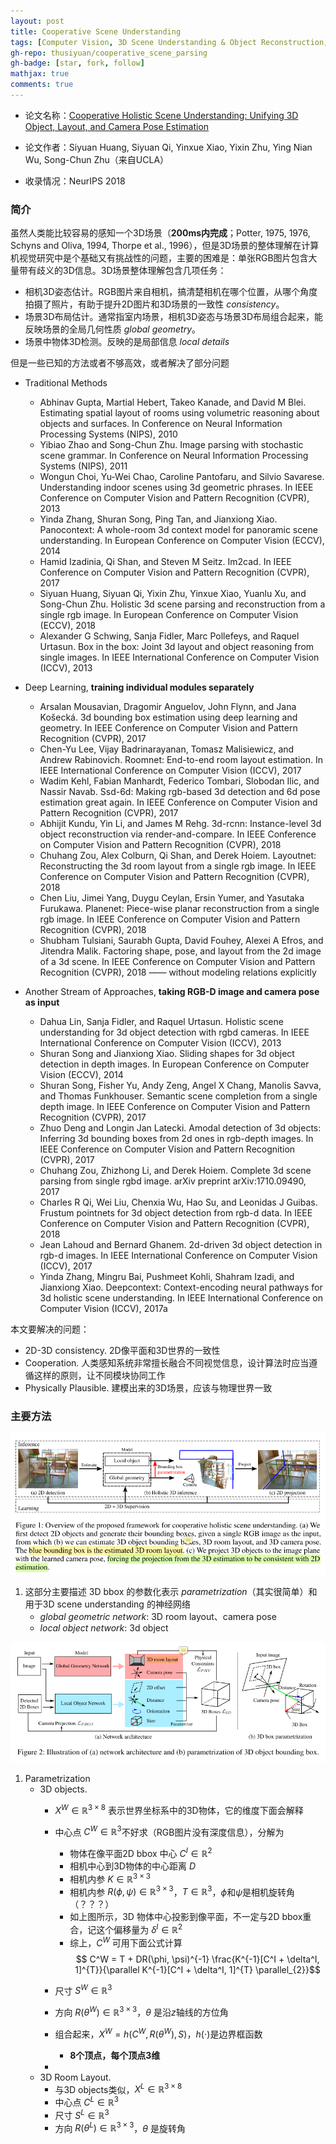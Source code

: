 ```yaml
---
layout: post
title: Cooperative Scene Understanding
tags: [Computer Vision, 3D Scene Understanding & Object Reconstruction, Joint Learning]
gh-repo: thusiyuan/cooperative_scene_parsing
gh-badge: [star, fork, follow]
mathjax: true
comments: true
---
```


* 论文名称：[Cooperative Holistic Scene Understanding: Unifying 3D Object, Layout, and Camera Pose Estimation](https://arxiv.org/abs/1810.13049)

* 论文作者：Siyuan Huang, Siyuan Qi, Yinxue Xiao, Yixin Zhu, Ying Nian Wu, Song-Chun Zhu（来自UCLA）

* 收录情况：NeurIPS 2018

### 简介
虽然人类能比较容易的感知一个3D场景（**200ms内完成**；Potter, 1975, 1976, Schyns and Oliva, 1994, Thorpe et al., 1996），但是3D场景的整体理解在计算机视觉研究中是个基础又有挑战性的问题，主要的困难是：单张RGB图片包含大量带有歧义的3D信息。3D场景整体理解包含几项任务：

* 相机3D姿态估计。RGB图片来自相机，搞清楚相机在哪个位置，从哪个角度拍摄了照片，有助于提升2D图片和3D场景的一致性 $consistency$。
* 场景3D布局估计。通常指室内场景，相机3D姿态与场景3D布局组合起来，能反映场景的全局几何性质 $global ~geometry$。
* 场景中物体3D检测。反映的是局部信息 $local~ details$

但是一些已知的方法或者不够高效，或者解决了部分问题
* Traditional Methods
    * Abhinav Gupta, Martial Hebert, Takeo Kanade, and David M Blei. Estimating spatial layout of rooms using volumetric reasoning about objects and surfaces. In Conference on Neural Information Processing Systems (NIPS), 2010
    * Yibiao Zhao and Song-Chun Zhu. Image parsing with stochastic scene grammar. In Conference on Neural Information Processing Systems (NIPS), 2011
    * Wongun Choi, Yu-Wei Chao, Caroline Pantofaru, and Silvio Savarese. Understanding indoor scenes using 3d geometric phrases. In IEEE Conference on Computer Vision and Pattern Recognition (CVPR), 2013
    * Yinda Zhang, Shuran Song, Ping Tan, and Jianxiong Xiao. Panocontext: A whole-room 3d context model for panoramic scene understanding. In European Conference on Computer Vision (ECCV), 2014
    * Hamid Izadinia, Qi Shan, and Steven M Seitz. Im2cad. In IEEE Conference on Computer Vision and Pattern Recognition (CVPR), 2017
    * Siyuan Huang, Siyuan Qi, Yixin Zhu, Yinxue Xiao, Yuanlu Xu, and Song-Chun Zhu. Holistic 3d scene parsing and reconstruction from a single rgb image. In European Conference on Computer Vision (ECCV), 2018
    * Alexander G Schwing, Sanja Fidler, Marc Pollefeys, and Raquel Urtasun. Box in the box: Joint 3d layout and object reasoning from single images. In IEEE International Conference on Computer Vision (ICCV), 2013

* Deep Learning, **training individual modules separately**
    * Arsalan Mousavian, Dragomir Anguelov, John Flynn, and Jana Košecká. 3d bounding box estimation using deep learning and geometry. In IEEE Conference on Computer Vision and Pattern Recognition (CVPR), 2017
    * Chen-Yu Lee, Vijay Badrinarayanan, Tomasz Malisiewicz, and Andrew Rabinovich. Roomnet: End-to-end room layout estimation. In IEEE International Conference on Computer Vision (ICCV), 2017
    * Wadim Kehl, Fabian Manhardt, Federico Tombari, Slobodan Ilic, and Nassir Navab. Ssd-6d: Making rgb-based 3d detection and 6d pose estimation great again. In IEEE Conference on Computer Vision and Pattern Recognition (CVPR), 2017
    * Abhijit Kundu, Yin Li, and James M Rehg. 3d-rcnn: Instance-level 3d object reconstruction via render-and-compare. In IEEE Conference on Computer Vision and Pattern Recognition (CVPR), 2018
    * Chuhang Zou, Alex Colburn, Qi Shan, and Derek Hoiem. Layoutnet: Reconstructing the 3d room layout from a single rgb image. In IEEE Conference on Computer Vision and Pattern Recognition (CVPR), 2018
    * Chen Liu, Jimei Yang, Duygu Ceylan, Ersin Yumer, and Yasutaka Furukawa. Planenet: Piece-wise planar reconstruction from a single rgb image. In IEEE Conference on Computer Vision and Pattern Recognition (CVPR), 2018
    * Shubham Tulsiani, Saurabh Gupta, David Fouhey, Alexei A Efros, and Jitendra Malik. Factoring shape, pose, and layout from the 2d image of a 3d scene. In IEEE Conference on Computer Vision and Pattern Recognition (CVPR), 2018  —— without modeling relations explicitly

* Another Stream of Approaches, **taking RGB-D image and camera pose as input**
    * Dahua Lin, Sanja Fidler, and Raquel Urtasun. Holistic scene understanding for 3d object detection with rgbd cameras. In IEEE International Conference on Computer Vision (ICCV), 2013
    * Shuran Song and Jianxiong Xiao. Sliding shapes for 3d object detection in depth images. In European Conference on Computer Vision (ECCV), 2014
    * Shuran Song, Fisher Yu, Andy Zeng, Angel X Chang, Manolis Savva, and Thomas Funkhouser. Semantic scene completion from a single depth image. In IEEE Conference on Computer Vision and Pattern Recognition (CVPR), 2017
    * Zhuo Deng and Longin Jan Latecki. Amodal detection of 3d objects: Inferring 3d bounding boxes from 2d ones in rgb-depth images. In IEEE Conference on Computer Vision and Pattern Recognition (CVPR), 2017
    * Chuhang Zou, Zhizhong Li, and Derek Hoiem. Complete 3d scene parsing from single rgbd image. arXiv preprint arXiv:1710.09490, 2017
    * Charles R Qi, Wei Liu, Chenxia Wu, Hao Su, and Leonidas J Guibas. Frustum pointnets for 3d object detection from rgb-d data. In IEEE Conference on Computer Vision and Pattern Recognition (CVPR), 2018
    * Jean Lahoud and Bernard Ghanem. 2d-driven 3d object detection in rgb-d images. In IEEE International Conference on Computer Vision (ICCV), 2017
    * Yinda Zhang, Mingru Bai, Pushmeet Kohli, Shahram Izadi, and Jianxiong Xiao. Deepcontext: Context-encoding neural pathways for 3d holistic scene understanding. In IEEE International Conference on Computer Vision (ICCV), 2017a

本文要解决的问题：
* 2D-3D consistency. 2D像平面和3D世界的一致性
* Cooperation. 人类感知系统非常擅长融合不同视觉信息，设计算法时应当遵循这样的原则，让不同模块协同工作
* Physically Plausible. 建模出来的3D场景，应该与物理世界一致

### 主要方法
![](../img/post/coopscene_fig1.png)
1. 这部分主要描述 3D bbox 的参数化表示 $parametrization$（其实很简单）和用于3D scene understanding 的神经网络
    - $global~ geometric~ network$: 3D room layout、camera pose
    - $local~ object~ network$: 3d object

![](../img/post/coopscene_fig2.png)
1. Parametrization
    * 3D objects. 
        - $X^W \in \mathbb{R}^{3 \times 8}$ 表示世界坐标系中的3D物体，它的维度下面会解释
        - 中心点 $C^W \in \mathbb{R}^{3}$不好求（RGB图片没有深度信息），分解为
            * 物体在像平面2D bbox 中心 $C^{I} \in \mathbb{R}^{2}$
            * 相机中心到3D物体的中心距离 $D$
            * 相机内参 $K \in \mathbb{R}^{3 \times 3}$
            * 相机内参 $R(\phi, \psi) \in \mathbb{R}^{3 \times 3}$，$T \in \mathbb{R}^{3}$，$\phi$和$\psi$是相机旋转角（？？？）
            * 如上图所示，3D 物体中心投影到像平面，不一定与2D bbox重合，记这个偏移量为 $\delta^I \in \mathbb{R}^{2}$
            * 综上，$C^W$ 可用下面公式计算
            $$ C^W = T + DR(\phi, \psi)^{-1} \frac{K^{-1}[C^I + \delta^I, 1]^{T}}{\parallel K^{-1}[C^I + \delta^I, 1]^{T} \parallel_{2}}$$

        - 尺寸 $S^W \in \mathbb{R}^{3}$
        - 方向 $R(\theta^{W}) \in \mathbb{R}^{3 \times 3}$，$\theta$ 是沿$z$轴线的方位角
        - 组合起来，$X^W = h(C^W, R(\theta^{W}), S)$，$h(\cdot)$是边界框函数
            - **8个顶点，每个顶点3维**
        - 
    * 3D Room Layout. 
        - 与3D objects类似，$X^L \in \mathbb{R}^{3 \times 8}$ 
        - 中心点 $C^L \in \mathbb{R}^{3}$
        - 尺寸 $S^L \in \mathbb{R}^{3}$
        - 方向 $R(\theta^{L}) \in \mathbb{R}^{3 \times 3}$，$\theta$ 是旋转角
        